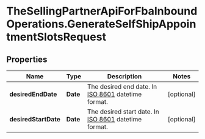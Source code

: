 # TheSellingPartnerApiForFbaInboundOperations.GenerateSelfShipAppointmentSlotsRequest

## Properties
Name | Type | Description | Notes
------------ | ------------- | ------------- | -------------
**desiredEndDate** | **Date** | The desired end date. In [ISO 8601](https://developer-docs.amazon.com/sp-api/docs/iso-8601) datetime format. | [optional] 
**desiredStartDate** | **Date** | The desired start date. In [ISO 8601](https://developer-docs.amazon.com/sp-api/docs/iso-8601) datetime format. | [optional] 


